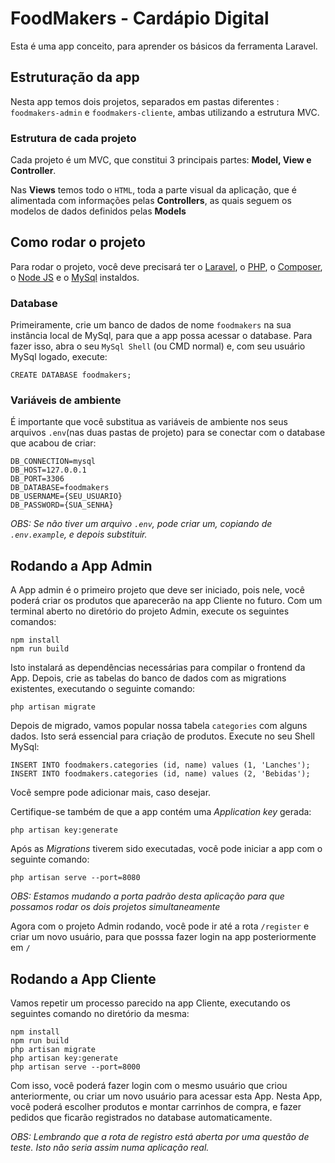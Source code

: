# FoodMakers - Cardápio Digital
Esta é uma app conceito, para aprender os básicos da ferramenta Laravel.

## Estruturação da app
Nesta app temos dois projetos, separados em pastas diferentes : `foodmakers-admin` e `foodmakers-cliente`, ambas utilizando a estrutura MVC.

### Estrutura de cada projeto
Cada projeto é um MVC, que constitui 3 principais partes: **Model, View e Controller**. 

Nas **Views** temos todo o `HTML`, toda a parte visual da aplicação, que é alimentada com informações pelas **Controllers**, 
as quais seguem os modelos de dados definidos pelas **Models**

## Como rodar o projeto
Para rodar o projeto, você deve precisará ter o [Laravel](https://laravel.com/docs/11.x/installation), o [PHP](https://www.php.net/), o [Composer](https://getcomposer.org/), o [Node JS](https://nodejs.org/pt) e o [MySql](https://dev.mysql.com/downloads/installer/) instaldos.

### Database
Primeiramente, crie um banco de dados de nome `foodmakers` na sua instância local de MySql, para que a app possa acessar o database. 
Para fazer isso, abra o seu `MySql Shell` (ou CMD normal) e, com seu usuário MySql logado, execute:
```
CREATE DATABASE foodmakers;
```

### Variáveis de ambiente
É importante que você substitua as variáveis de ambiente nos seus arquivos `.env`(nas duas pastas de projeto) para se conectar com o database que acabou de criar:
```
DB_CONNECTION=mysql
DB_HOST=127.0.0.1
DB_PORT=3306
DB_DATABASE=foodmakers
DB_USERNAME={SEU_USUARIO}
DB_PASSWORD={SUA_SENHA}
```
_OBS: Se não tiver um arquivo `.env`, pode criar um, copiando de `.env.example`, e depois substituir._

## Rodando a App Admin
A App admin é o primeiro projeto que deve ser iniciado, pois nele, você poderá criar os produtos que aparecerão na app Cliente no futuro.
Com um terminal aberto no diretório do projeto Admin, execute os seguintes comandos:

```
npm install
npm run build
```

Isto instalará as dependências necessárias para compilar o frontend da App.
Depois, crie as tabelas do banco de dados com as migrations existentes, executando o seguinte comando:
```
php artisan migrate
```

Depois de migrado, vamos popular nossa tabela `categories` com alguns dados. Isto será essencial para criação de produtos. Execute no seu Shell MySql:
```
INSERT INTO foodmakers.categories (id, name) values (1, 'Lanches');
INSERT INTO foodmakers.categories (id, name) values (2, 'Bebidas');
```
Você sempre pode adicionar mais, caso desejar.

Certifique-se também de que a app contém uma _Application key_ gerada:
```
php artisan key:generate
```

Após as _Migrations_ tiverem sido executadas, você pode iniciar a app com o seguinte comando:
```
php artisan serve --port=8080
```

_OBS: Estamos mudando a porta padrão desta aplicação para que possamos rodar os dois projetos simultaneamente_

Agora com o projeto Admin rodando, você pode ir até a rota `/register` e criar um novo usuário, para que posssa fazer login na app posteriormente em `/`

## Rodando a App Cliente
Vamos repetir um processo parecido na app Cliente, executando os seguintes comando no diretório da mesma:
```
npm install
npm run build
php artisan migrate
php artisan key:generate
php artisan serve --port=8000
```

Com isso, você poderá fazer login com o mesmo usuário que criou anteriormente, ou criar um novo usuário para acessar esta App.
Nesta App, você poderá escolher produtos e montar carrinhos de compra, e fazer pedidos que ficarão registrados no database automaticamente.

_OBS: Lembrando que a rota de registro está aberta por uma questão de teste. Isto não seria assim numa aplicação real._
